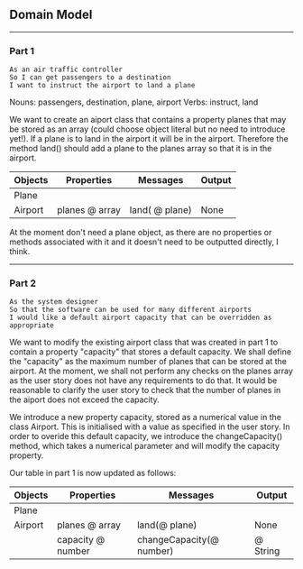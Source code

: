 ## Domain Model

---
### Part 1
```
As an air traffic controller
So I can get passengers to a destination
I want to instruct the airport to land a plane
```

Nouns: passengers, destination, plane, airport
Verbs: instruct, land

We want to create an aiport class that contains a property planes that may be stored as an array (could choose object literal but no need to introduce yet!). If a plane is to land in the airport it will be in the airport. Therefore the method land() should add a plane to the planes array so that it is in the airport. 

|Objects|Properties| Messages| Output|
|---| --- | ---| --- |
| Plane | | | |
|Airport | planes @ array | land( @ plane) | None |  

At the moment don't need a plane object, as there are no properties or methods associated with it and it doesn't need to be outputted directly, I think. 

---
### Part 2

```
As the system designer
So that the software can be used for many different airports
I would like a default airport capacity that can be overridden as appropriate
```

We want to modify the existing airport class that was created in part 1 to contain a property "capacity" that stores a default capacity. We shall define the "capacity" as the maximum number of planes that can be stored at the airport. At the moment, we shall not perform any checks on the planes array as the user story does not have any requirements to do that. It would be reasonable to clarify the user story to check that the number of planes in the aiport does not exceed the capacity. 

We introduce a new property capacity, stored as a numerical value in the class Airport. This is initialised with a value as specified in the user story. In order to overide this default capacity, we introduce the changeCapacity() method, which takes a numerical parameter and will modify the capacity property. 

Our table in part 1 is now updated as follows:

|Objects|Properties| Messages| Output|
|---| --- | ---| --- |
| Plane | | | |
|Airport | planes @ array | land(@ plane) | None |  
| |capacity @ number | changeCapacity(@ number)| @ String|